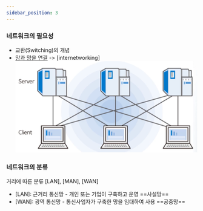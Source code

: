 ```yaml
---
sidebar_position: 3
---
```


### 네트워크의 필요성

- 교환(Switching)의 개념
- <u>망과 망을 연결</u> -> [internetworking]
  ![네트워크](./img/네트워크.png)

### 네트워크의 분류

거리에 따른 분류 [LAN], [MAN], [WAN]

- [LAN]: 근거리 통신망 - 개인 또는 기업이 구축하고 운영 ==사설망==
- [WAN]: 광역 통신망 - 통신사업자가 구축한 망을 임대하여 사용 ==공중망==

